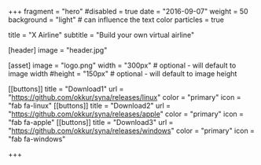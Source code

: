 +++
fragment = "hero"
#disabled = true
date = "2016-09-07"
weight = 50
background = "light" # can influence the text color
particles = true

title = "X Airline"
subtitle = "Build your own virtual airline"

[header]
  image = "header.jpg"

[asset]
  image = "logo.png"
  width = "300px" # optional - will default to image width
  #height = "150px" # optional - will default to image height


[[buttons]]
  title = "Download1"
  url = "https://github.com/okkur/syna/releases/linux"
  color = "primary"
  icon = "fab fa-linux"
[[buttons]]
  title = "Download2"
  url = "https://github.com/okkur/syna/releases/apple"
  color = "primary"
  icon = "fab fa-apple"
[[buttons]]
  title = "Download3"
  url = "https://github.com/okkur/syna/releases/windows"
  color = "primary"
  icon = "fab fa-windows"


+++
